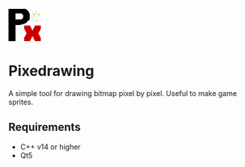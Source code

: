 ![icon](images/icon-64x64.png)

# Pixedrawing

A simple tool for drawing bitmap pixel by pixel. Useful to make game sprites.

## Requirements

- C++ v14 or higher
- Qt5
